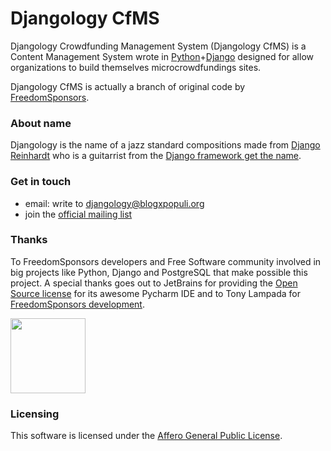 Djangology CfMS 
===============

Djangology Crowdfunding Management System (Djangology CfMS) is a Content Management System wrote in [Python](Python_%28programming_language%29)+[Django](http://en.wikipedia.org/wiki/Django_%28web_framework%29) designed for allow organizations to build themselves microcrowdfundings sites.

Djangology CfMS is actually a branch of original code by [FreedomSponsors](https://github.com/freedomsponsors/www.freedomsponsors.org).

### About name

Djangology is the name of a jazz standard compositions made from [Django Reinhardt](http://en.wikipedia.org/wiki/Django_Reinhardt) who is a guitarrist from the [Django framework get the name](http://www.djangobook.com/en/2.0/chapter01.html#django-s-history).

### Get in touch

- email: write to djangology@blogxpopuli.org
- join the [official mailing list](https://lists.blogxpopuli.org/listinfo/djangology)

### Thanks

To FreedomSponsors developers and Free Software community involved in big projects like Python, Django and PostgreSQL that make possible this project. A special thanks goes out to JetBrains for providing the [Open Source license](http://www.jetbrains.com/pycharm/buy/choose_edition.jsp?license=OPEN_SOURCE) for its awesome Pycharm IDE and to Tony Lampada for [FreedomSponsors development](https://github.com/freedomsponsors/www.freedomsponsors.org).

<a href="http://www.jetbrains.com/pycharm/"><img src="http://www.jetbrains.com/img/logos/pycharm_logo.gif" width="120"></a>

### Licensing

This software is licensed under the [Affero General Public License](http://www.gnu.org/licenses/agpl-3.0.html).
